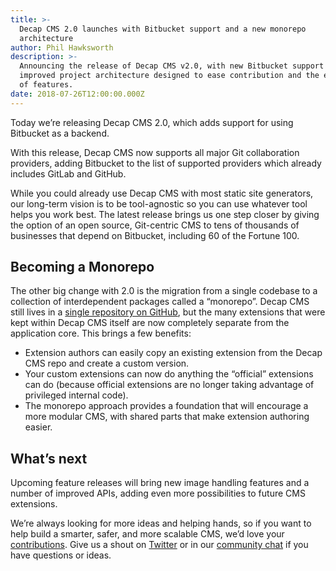 ```yaml
---
title: >-
  Decap CMS 2.0 launches with Bitbucket support and a new monorepo
  architecture
author: Phil Hawksworth
description: >-
  Announcing the release of Decap CMS v2.0, with new Bitbucket support and an
  improved project architecture designed to ease contribution and the extension
  of features.
date: 2018-07-26T12:00:00.000Z
---
```

Today we’re releasing Decap CMS 2.0, which adds support for using Bitbucket as a backend. 

With this release, Decap CMS now supports all major Git collaboration providers, adding Bitbucket to the list of supported providers which already includes GitLab and GitHub. 

While you could already use Decap CMS with most static site generators, our long-term vision is to be tool-agnostic so you can use whatever tool helps you work best. The latest release brings us one step closer by giving the option of an open source, Git-centric CMS to tens of thousands of businesses that depend on Bitbucket, including 60 of the Fortune 100. 

## Becoming a Monorepo

The other big change with 2.0 is the migration from a single codebase to a collection of interdependent packages called a “monorepo”. Decap CMS still lives in a [single repository on GitHub](https://github.com/netlify/netlify-cms), but the many extensions that were kept within Decap CMS itself are now completely separate from the application core. This brings a few benefits:

* Extension authors can easily copy an existing extension from the Decap CMS repo and create a custom version.
* Your custom extensions can now do anything the “official” extensions can do (because official extensions are no longer taking advantage of privileged internal code).
* The monorepo approach provides a foundation that will encourage a more modular CMS, with shared parts that make extension authoring easier.

## What’s next

Upcoming feature releases will bring new image handling features and a number of improved APIs, adding even more possibilities to future CMS extensions.

We’re always looking for more ideas and helping hands, so if you want to help build a smarter, safer, and more scalable CMS, we’d love your [contributions](/docs/contributor-guide/). Give us a shout on [Twitter](https://twitter.com/netlifycms) or in our [community chat](/chat) if you have questions or ideas.
